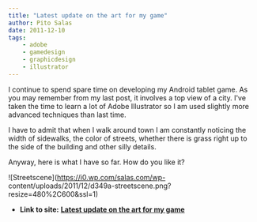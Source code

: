 ```yaml
---
title: "Latest update on the art for my game"
author: Pito Salas
date: 2011-12-10
tags:
    - adobe
    - gamedesign
    - graphicdesign
    - illustrator
---
```




I continue to spend spare time on developing my Android tablet game. As you
may remember from my last post, it involves a top view of a city. I've taken
the time to learn a lot of Adobe Illustrator so I am used slightly more
advanced techniques than last time.

I have to admit that when I walk around town I am constantly noticing the
width of sidewalks, the color of streets, whether there is grass right up to
the side of the building and other silly details.

Anyway, here is what I have so far. How do you like it?

![Streetscene](https://i0.wp.com/salas.com/wp-
content/uploads/2011/12/d349a-streetscene.png?resize=480%2C600&ssl=1)


* **Link to site:** **[Latest update on the art for my game](None)**
